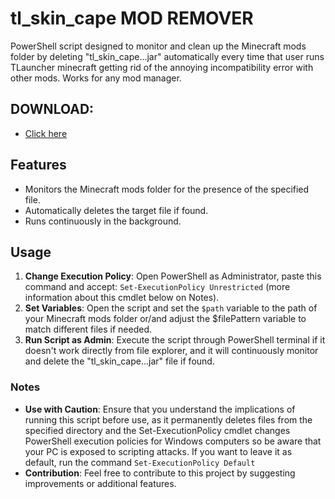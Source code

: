 # tl_skin_cape MOD REMOVER
PowerShell script designed to monitor and clean up the Minecraft mods folder by deleting "tl_skin_cape...jar" automatically every time that user runs TLauncher minecraft getting rid of the annoying incompatibility error with other mods. Works for any mod manager.

## DOWNLOAD:
- [Click here](
        https://github.com/rogerrius/tl_skin_cape-MOD-REMOVER/blob/main/script_tl.ps1)

## Features
- Monitors the Minecraft mods folder for the presence of the specified file.
- Automatically deletes the target file if found.
- Runs continuously in the background.

## Usage
1. **Change Execution Policy**: Open PowerShell as Administrator, paste this command and accept: `Set-ExecutionPolicy Unrestricted` (more information about this cmdlet below on Notes).
2. **Set Variables**: Open the script and set the `$path` variable to the path of your Minecraft mods folder or/and adjust the $filePattern variable to match different files if needed.
3. **Run Script as Admin**: Execute the script through PowerShell terminal if it doesn't work directly from file explorer, and it will continuously monitor and delete the "tl_skin_cape...jar" file if found.

### Notes
- **Use with Caution**: Ensure that you understand the implications of running this script before use, as it permanently deletes files from the specified directory and the Set-ExecutionPolicy cmdlet changes PowerShell execution policies for Windows computers so be aware that your PC is exposed to scripting attacks. If you want to leave it as default, run the command `Set-ExecutionPolicy Default`
- **Contribution**: Feel free to contribute to this project by suggesting improvements or additional features.
